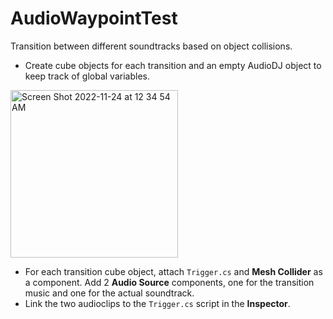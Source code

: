 # AudioWaypointTest

Transition between different soundtracks based on object collisions. 

- Create cube objects for each transition and an empty AudioDJ object to keep track of global variables.

<img width="268" alt="Screen Shot 2022-11-24 at 12 34 54 AM" src="https://user-images.githubusercontent.com/77863500/203732921-8cab2c13-fc93-4d2c-871d-3ba782b87236.png">

- For each transition cube object, attach `Trigger.cs` and **Mesh Collider** as a component. Add 2 **Audio Source** components, one for the transition music and one for the actual soundtrack.
- Link the two audioclips to the `Trigger.cs` script in the **Inspector**.

